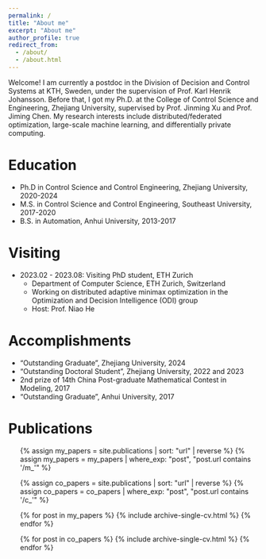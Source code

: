 ```yaml
---
permalink: /
title: "About me"
excerpt: "About me"
author_profile: true
redirect_from: 
  - /about/
  - /about.html
---
```


Welcome! I am currently a postdoc in the Division of Decision and Control Systems at KTH, Sweden, under the supervision of Prof. Karl Henrik Johansson. Before that, I got my Ph.D. at the College of Control Science and Engineering, Zhejiang University, supervised by Prof. Jinming Xu and Prof. Jiming Chen. My research interests include distributed/federated optimization, large-scale machine learning, and differentially private computing.

Education
======
* Ph.D in Control Science and Control Engineering, Zhejiang University, 2020-2024
* M.S. in Control Science and Control Engineering, Southeast University, 2017-2020
* B.S. in Automation, Anhui University, 2013-2017

Visiting
======
* 2023.02 - 2023.08:  Visiting PhD student, ETH Zurich
  * Department of Computer Science, ETH Zurich, Switzerland
  * Working on distributed adaptive minimax optimization in the Optimization and Decision Intelligence (ODI) group
  * Host: Prof. Niao He

Accomplishments
======
* “Outstanding Graduate”, Zhejiang University, 2024
* “Outstanding Doctoral Student”, Zhejiang University, 2022 and 2023
* 2nd prize of 14th China Post-graduate Mathematical Contest in Modeling, 2017
* “Outstanding Graduate”, Anhui University, 2017

Publications
======
  <ul>
  <!-- 筛选出个人论文（文件名以 m_ 开头），按文件名逆序排列 -->
  {% assign my_papers = site.publications | sort: "url" | reverse %}
  {% assign my_papers = my_papers | where_exp: "post", "post.url contains '/m_'" %}

  <!-- 筛选出合作论文（文件名以 c_ 开头），按文件名逆序排列 -->
  {% assign co_papers = site.publications | sort: "url" | reverse %}
  {% assign co_papers = co_papers | where_exp: "post", "post.url contains '/c_'" %}

  <!-- 列出个人论文 -->
  {% for post in my_papers %}
    {% include archive-single-cv.html %}
  {% endfor %}

  <!-- 列出合作论文 -->
  {% for post in co_papers %}
    {% include archive-single-cv.html %}
  {% endfor %}
</ul>


